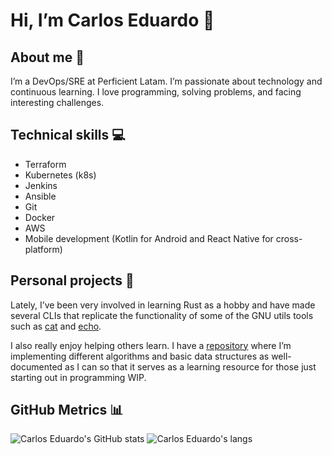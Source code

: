 # Hi, I’m Carlos Eduardo 👋

## About me 🧑

I’m a DevOps/SRE at Perficient Latam. I’m passionate about technology and continuous learning. I love programming, solving problems, and facing interesting challenges.

## Technical skills 💻

- Terraform
- Kubernetes (k8s)
- Jenkins
- Ansible
- Git
- Docker
- AWS
- Mobile development (Kotlin for Android and React Native for cross-platform)
  
## Personal projects 🚀
 
Lately, I’ve been very involved in learning Rust as a hobby and have made several CLIs that replicate the functionality of some of the GNU utils tools such as [cat](https://github.com/CarlosEduardoL/crab) and [echo](https://github.com/CarlosEduardoL/say).

I also really enjoy helping others learn. I have a [repository](https://github.com/CarlosEduardoL/algorithms) where I’m implementing different algorithms and basic data structures as well-documented as I can so that it serves as a learning resource for those just starting out in programming WIP.
  
## GitHub Metrics 📊

![Carlos Eduardo's GitHub stats](https://github-readme-stats-eight-theta.vercel.app/api?username=CarlosEduardoL&show_icons=true&theme=algolia&include_all_commits=true&count_private=true)
![Carlos Eduardo's langs](https://github-readme-stats-eight-theta.vercel.app/api/top-langs/?username=CarlosEduardoL&layout=compact&langs_count=10&theme=algolia&hide=html)
